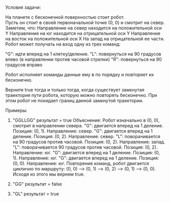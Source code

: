 Условия задачи: 
 
На планете с бесконечной поверхностью стоит робот.  
Пусть он стоит в своей первоначальной точке (0, 0) и смотрит на север. Заметим, что: 
Направление на север находится на положительной оси Y 
Направление на юг находится на отрицательной оси Y 
Направление на восток на положительной оси X 
На запад на отрицательной ее части. 
Робот может получать на вход одну из трех команд: 
 
"G": идти вперед на 1 клетку/деление. 
"L": повернуться на 90 градусов влево (в направлении против часовой стрелки) 
"R": повернуться на 90 градусов вправо  
 
Робот исполняет команды данные ему в по порядку и повторяет их бесконечно. 
 
Верните true тогда и только тогда, когда существует замкнутая траектория пути робота, которую можно повторять бесконечно. При этом робот не покидает границ данной замкнутой траектории. 

Примеры: 
 
1) "GGLLGG" 
результат = true 
Объяснение: Робот изначально в (0, 0), смотрит в направлении севера. 
"G": двигается вперед на 1 деление. Позиция: (0, 1). Направление: север. 
"G": двигается вперед на 1 деление. Позиция: (0, 2). Направление: север. 
"L": поворачивается на 90 градусов против часовой. Позиция: (0, 2). Направление: запад. 
"L": поворачивается 90 градусов против часовой. Позиция: (0, 2). Направление: юг. 
"G": двигается вперед на 1 деление. Позиция: (0, 1). Направление: юг. 
"G": двигается вперед на 1 деление. Позиция: (0, 0). Направление: юг. 
Повторение команд, робот двигается циклично по маршруту: (0, 0) --> (0, 1) --> (0, 2) --> (0, 1) --> (0, 0). 
Исходя из этого мы вернем true. 
 
2) "GG" 
результат = false 
 
3) "GL" 
результат = true